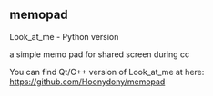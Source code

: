 ## memopad

Look_at_me - Python version

a simple memo pad for shared screen during cc

You can find Qt/C++ version of Look_at_me at here: https://github.com/Hoonydony/memopad
